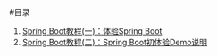 #目录

1. [Spring Boot教程(一)：体验Spring Boot](springboot_001.md) 
2. [Spring Boot教程(二)：Spring Boot初体验Demo说明](springboot_002.md)









